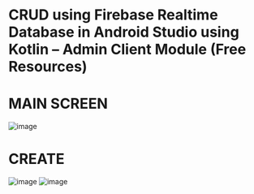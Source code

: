 # CRUD using Firebase Realtime Database in Android Studio using Kotlin – Admin Client Module (Free Resources)

# MAIN SCREEN

![image](https://github.com/user-attachments/assets/b8fc7f31-3493-4aec-88d1-09decbd1ec84)

# CREATE
![image](https://github.com/user-attachments/assets/c9227688-e0be-4f0e-82e2-f7e05e3e6431) ![image](https://github.com/user-attachments/assets/8dc4e568-c19e-4aab-bd7e-a0c9af665f5b)
